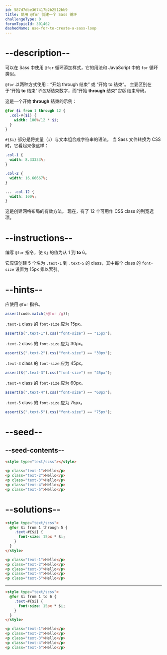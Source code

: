 ```yaml
---
id: 587d7dbe367417b2b2512bb9
title: 使用 @for 创建一个 Sass 循环
challengeType: 0
forumTopicId: 301462
dashedName: use-for-to-create-a-sass-loop
---
```


# --description--

可以在 Sass 中使用 `@for` 循环添加样式，它的用法和 JavaScript 中的 `for` 循环类似。

`@for` 以两种方式使用：“开始 through 结束” 或 “开始 to 结束”。 主要区别在于“开始 **to** 结束”*不包括*结束数字，而“开始 **through** 结束”_包括_ 结束号码。

这是一个开始 **through** 结束的示例：

```scss
@for $i from 1 through 12 {
  .col-#{$i} {
    width: 100%/12 * $i;
  }
}
```

`#{$i}` 部分是将变量（`i`）与文本组合成字符串的语法。 当 Sass 文件转换为 CSS 时，它看起来像这样：

```scss
.col-1 {
  width: 8.33333%;
}

.col-2 {
  width: 16.66667%;
}

... .col-12 {
  width: 100%;
}
```

这是创建网格布局的有效方法。 现在，有了 12 个可用作 CSS class 的列宽选项。

# --instructions--

编写 `@for` 指令，使 `$j` 的值为从 1 到 **to** 6。

它应该创建 5 个名为 `.text-1` 到 `.text-5` 的 class，其中每个 class 的 `font-size` 设置为 15px 乘以索引。

# --hints--

应使用 `@for` 指令。

```js
assert(code.match(/@for /g));
```

`.text-1` class 的 `font-size` 应为 15px。

```js
assert($(".text-1").css("font-size") == "15px");
```

`.text-2` class 的 `font-size` 应为 30px。

```js
assert($(".text-2").css("font-size") == "30px");
```

`.text-3` class 的 `font-size` 应为 45px。

```js
assert($(".text-3").css("font-size") == "45px");
```

`.text-4` class 的 `font-size` 应为 60px。

```js
assert($(".text-4").css("font-size") == "60px");
```

`.text-5` class 的 `font-size` 应为 75px。

```js
assert($(".text-5").css("font-size") == "75px");
```

# --seed--

## --seed-contents--

```html
<style type="text/scss"></style>

<p class="text-1">Hello</p>
<p class="text-2">Hello</p>
<p class="text-3">Hello</p>
<p class="text-4">Hello</p>
<p class="text-5">Hello</p>
```

# --solutions--

```html
<style type="text/scss">
  @for $i from 1 through 5 {
    .text-#{$i} {
      font-size: 15px * $i;
    }
  }
</style>

<p class="text-1">Hello</p>
<p class="text-2">Hello</p>
<p class="text-3">Hello</p>
<p class="text-4">Hello</p>
<p class="text-5">Hello</p>
```

---

```html
<style type="text/scss">
  @for $i from 1 to 6 {
    .text-#{$i} {
      font-size: 15px * $i;
    }
  }
</style>

<p class="text-1">Hello</p>
<p class="text-2">Hello</p>
<p class="text-3">Hello</p>
<p class="text-4">Hello</p>
<p class="text-5">Hello</p>
```
